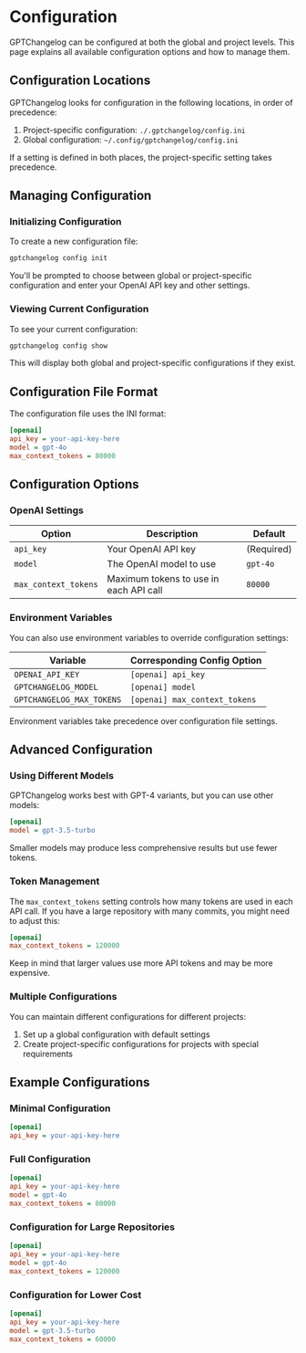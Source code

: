 # Configuration

GPTChangelog can be configured at both the global and project levels. This page explains all available configuration options and how to manage them.

## Configuration Locations

GPTChangelog looks for configuration in the following locations, in order of precedence:

1. Project-specific configuration: `./.gptchangelog/config.ini`
2. Global configuration: `~/.config/gptchangelog/config.ini`

If a setting is defined in both places, the project-specific setting takes precedence.

## Managing Configuration

### Initializing Configuration

To create a new configuration file:

```bash
gptchangelog config init
```

You'll be prompted to choose between global or project-specific configuration and enter your OpenAI API key and other settings.

### Viewing Current Configuration

To see your current configuration:

```bash
gptchangelog config show
```

This will display both global and project-specific configurations if they exist.

## Configuration File Format

The configuration file uses the INI format:

```ini
[openai]
api_key = your-api-key-here
model = gpt-4o
max_context_tokens = 80000
```

## Configuration Options

### OpenAI Settings

| Option | Description | Default | 
|--------|-------------|---------|
| `api_key` | Your OpenAI API key | (Required) |
| `model` | The OpenAI model to use | `gpt-4o` |
| `max_context_tokens` | Maximum tokens to use in each API call | `80000` |

### Environment Variables

You can also use environment variables to override configuration settings:

| Variable | Corresponding Config Option |
|----------|----------------------------|
| `OPENAI_API_KEY` | `[openai] api_key` |
| `GPTCHANGELOG_MODEL` | `[openai] model` |
| `GPTCHANGELOG_MAX_TOKENS` | `[openai] max_context_tokens` |

Environment variables take precedence over configuration file settings.

## Advanced Configuration

### Using Different Models

GPTChangelog works best with GPT-4 variants, but you can use other models:

```ini
[openai]
model = gpt-3.5-turbo
```

Smaller models may produce less comprehensive results but use fewer tokens.

### Token Management

The `max_context_tokens` setting controls how many tokens are used in each API call. If you have a large repository with many commits, you might need to adjust this:

```ini
[openai]
max_context_tokens = 120000
```

Keep in mind that larger values use more API tokens and may be more expensive.

### Multiple Configurations

You can maintain different configurations for different projects:

1. Set up a global configuration with default settings
2. Create project-specific configurations for projects with special requirements

## Example Configurations

### Minimal Configuration

```ini
[openai]
api_key = your-api-key-here
```

### Full Configuration

```ini
[openai]
api_key = your-api-key-here
model = gpt-4o
max_context_tokens = 80000
```

### Configuration for Large Repositories

```ini
[openai]
api_key = your-api-key-here
model = gpt-4o
max_context_tokens = 120000
```

### Configuration for Lower Cost

```ini
[openai]
api_key = your-api-key-here
model = gpt-3.5-turbo
max_context_tokens = 60000
```